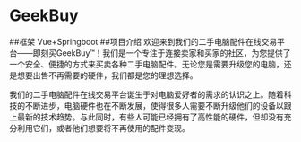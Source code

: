 # GeekBuy
##框架
Vue+Springboot
##项目介绍
欢迎来到我们的二手电脑配件在线交易平台——即刻买GeekBuy™！我们是一个专注于连接卖家和买家的社区，为您提供了一个安全、便捷的方式来买卖各种二手电脑配件。无论您是需要升级您的电脑，还是想要出售不再需要的硬件，我们都是您的理想选择。

我们的二手电脑配件在线交易平台诞生于对电脑爱好者的需求的认识之上。随着科技的不断进步，电脑硬件也在不断发展，使得很多人需要不断升级他们的设备以跟上最新的技术趋势。与此同时，有些人可能已经拥有了高性能的硬件，但却没有充分利用它们，或者他们想要将不再使用的配件变现。
